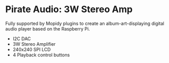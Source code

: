 <!--
---
name: Pirate Audio 3W Amp
class: board
type: audio
formfactor: pHAT
manufacturer: Pimoroni
description: I2S digital audio to 3w stereo amplifier
buy: https://shop.pimoroni.com/products/pirate-audio-3w-stereo-amp
github: https://github.com/pimoroni/pirate-audio
image: 'pimoroni-pirate-audio-3w-stereo-amp.png'
pincount: 40
eeprom: no
power:
  '2':
ground:
  '25':
  '39':
pin:
  '12':
    name: I2S
  '35':
    name: I2S
  '40':
    name: I2S
  '22':
    name: Amp Enable
    active: high
  '29':
    name: Button A
  '31':
    name: Button B
  '36':
    name: Button X
  '38':
    name: Button Y
  '33':
    name: LCD Backlight
  '21':
    name: LCD Data/Command
  '19':
    name: LCD SPI MOSI
    mode: SPI
  '23':
    name: LCD SPI SCLK
    mode: SPI
  '24':
    name: LCD SPI CS
    mode: SPI
install:
  'devices':
  - 'i2s'
-->
# Pirate Audio: 3W Stereo Amp

Fully supported by Mopidy plugins to create an album-art-displaying digital audio player based on the Raspberry Pi.

* I2C DAC
* 3W Stereo Amplifier
* 240x240 SPI LCD
* 4 Playback control buttons